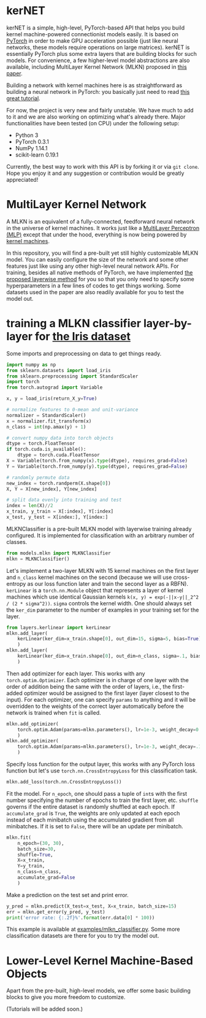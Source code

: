 # kerNET

kerNET is a simple, high-level, PyTorch-based API that helps you build kernel machine-powered connectionist models easily. It is based on [PyTorch](http://pytorch.org/) in order to make GPU acceleration possible (just like neural networks, these models require operations on large matrices).
kerNET is essentially PyTorch plus some extra layers that are building blocks for such models.
For convenience, a few higher-level model abstractions are also available, including MultiLayer Kernel Network (MLKN) proposed in [this paper](https://arxiv.org/abs/1802.03774).

Building a network with kernel machines here is as straightforward as building a neural network in PyTorch: you basically just need to read [this great tutorial](http://pytorch.org/tutorials/beginner/blitz/neural_networks_tutorial.html#sphx-glr-beginner-blitz-neural-networks-tutorial-py).

For now, the project is very new and fairly unstable. We have much to add to it and we are also working on optimizing what's already there. Major functionalities have been tested (on CPU) under the following setup:
- Python 3
- PyTorch 0.3.1
- NumPy 1.14.1
- scikit-learn 0.19.1

Currently, the best way to work with this API is by forking it or via ```git clone```. Hope you enjoy it and any suggestion or contribution would be greatly appreciated!

# MultiLayer Kernel Network

A MLKN is an equivalent of a fully-connected, feedforward neural network in the universe of kernel machines. It works just like a [MultiLayer Perceptron (MLP)](https://en.wikipedia.org/wiki/Multilayer_perceptron) except that under the hood, everything is now being powered by [kernel machines](https://en.wikipedia.org/wiki/Radial_basis_function_network).

In this repository, you will find a pre-built yet still highly customizable MLKN model. You can easily configure the size of the network and some other features just like using any other high-level neural network APIs. For training, besides all native methods of PyTorch, we have implemented [the proposed layerwise method](https://arxiv.org/abs/1802.03774) for you so that you only need to specify some hyperparameters in a few lines of codes to get things working. Some datasets used in the paper are also readily available for you to test the model out.

# training a MLKN classifier layer-by-layer for [the Iris dataset](https://en.wikipedia.org/wiki/Iris_flower_data_set)

Some imports and preprocessing on data to get things ready.
```python
import numpy as np
from sklearn.datasets import load_iris
from sklearn.preprocessing import StandardScaler
import torch
from torch.autograd import Variable

x, y = load_iris(return_X_y=True)

# normalize features to 0-mean and unit-variance
normalizer = StandardScaler()
x = normalizer.fit_transform(x)
n_class = int(np.amax(y) + 1)

# convert numpy data into torch objects
dtype = torch.FloatTensor
if torch.cuda.is_available():
    dtype = torch.cuda.FloatTensor
X = Variable(torch.from_numpy(x).type(dtype), requires_grad=False)
Y = Variable(torch.from_numpy(y).type(dtype), requires_grad=False)

# randomly permute data
new_index = torch.randperm(X.shape[0])
X, Y = X[new_index], Y[new_index]

# split data evenly into training and test
index = len(X)//2
x_train, y_train = X[:index], Y[:index]
x_test, y_test = X[index:], Y[index:]
```

MLKNClassifier is a pre-built MLKN model with layerwise training already configured. It is implemented for classification with an arbitrary number of classes.
```python
from models.mlkn import MLKNClassifier
mlkn = MLKNClassifier()
```

Let's implement a two-layer MLKN with 15 kernel machines on the first layer and ```n_class``` kernel machines on the second (because we will use cross-entropy as our loss function later and train the second layer as a RBFN). ```kerLinear``` is a ```torch.nn.Module``` object that represents a layer of kernel machines which use identical Gaussian kernels ```k(x, y) = exp(-||x-y||_2^2 / (2 * sigma^2))```. ```sigma``` controls the kernel width. One should always set the ```ker_dim``` parameter to the number of examples in your training set for the layer.
```python
from layers.kerlinear import kerLinear
mlkn.add_layer(
    kerLinear(ker_dim=x_train.shape[0], out_dim=15, sigma=5, bias=True)
    )
mlkn.add_layer(
    kerLinear(ker_dim=x_train.shape[0], out_dim=n_class, sigma=.1, bias=True)
    )
```

Then add optimizer for each layer. This works with any ```torch.optim.Optimizer```. Each optimizer is in charge of one layer with the order of addition being the same with the order of layers, i.e., the first-added optimizer would be assigned to the first layer (layer closest to the input). For each optimizer, one can specify ```params``` to anything and it will be overridden to the weights of the correct layer automatically before the network is trained when ```fit``` is called.
```python
mlkn.add_optimizer(
    torch.optim.Adam(params=mlkn.parameters(), lr=1e-3, weight_decay=0.1)
    )
mlkn.add_optimizer(
    torch.optim.Adam(params=mlkn.parameters(), lr=1e-3, weight_decay=.1)
    )
```

Specify loss function for the output layer, this works with any PyTorch loss function but let's use ```torch.nn.CrossEntropyLoss``` for this classification task.
```python
mlkn.add_loss(torch.nn.CrossEntropyLoss())
```

Fit the model. For ```n_epoch```, one should pass a tuple of ```int```s with the first number specifying the number of epochs to train the first layer, etc. ```shuffle``` governs if the entire dataset is randomly shuffled at each epoch. If ```accumulate_grad``` is ```True```, the weights are only updated at each epoch instead of each minibatch using the accumulated gradient from all minibatches. If it is set to ```False```, there will be an update per minibatch.
```python
mlkn.fit(
    n_epoch=(30, 30),
    batch_size=30,
    shuffle=True,
    X=x_train,
    Y=y_train,
    n_class=n_class,
    accumulate_grad=False
    )
```

Make a prediction on the test set and print error.
```python
y_pred = mlkn.predict(X_test=x_test, X=x_train, batch_size=15)
err = mlkn.get_error(y_pred, y_test)
print('error rate: {:.2f}%'.format(err.data[0] * 100))
```

This example is available at [examples/mlkn_classifier.py](https://github.com/michaelshiyu/kerNET/tree/master/examples). Some more classification datasets are there for you to try the model out.

# Lower-Level Kernel Machine-Based Objects

Apart from the pre-built, high-level models, we offer some basic building blocks to give you more freedom to customize.

(Tutorials will be added soon.)
